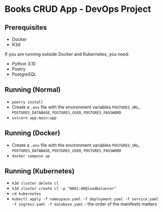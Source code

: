 # Books CRUD App - DevOps Project

## Prerequisites

- Docker
- K3d

If you are running outside Docker and Kubernetes, you need:

- Python 3.10
- Poetry
- PostgreSQL

## Running (Normal)

- `poetry install`
- Create a `.env` file with the environment variables `POSTGRES_URL`, `POSTGRES_DATABASE`, `POSTGRES_USER`, `POSTGRES_PASSWORD`
- `uvicorn app.main:app`

## Running (Docker)

- Create a `.env` file with the environment variables `POSTGRES_URL`, `POSTGRES_DATABASE`, `POSTGRES_USER`, `POSTGRES_PASSWORD`
- `docker compose up`

## Running (Kubernetes)

- `k3d cluster delete cl`
- `k3d cluster create cl -p "8081:80@loadbalancer"`
- `cd kubernetes`
- `kubectl apply -f namespace.yaml -f deployment.yaml -f service.yaml -f ingress.yaml -f database.yaml` - the order of the manifests matters
